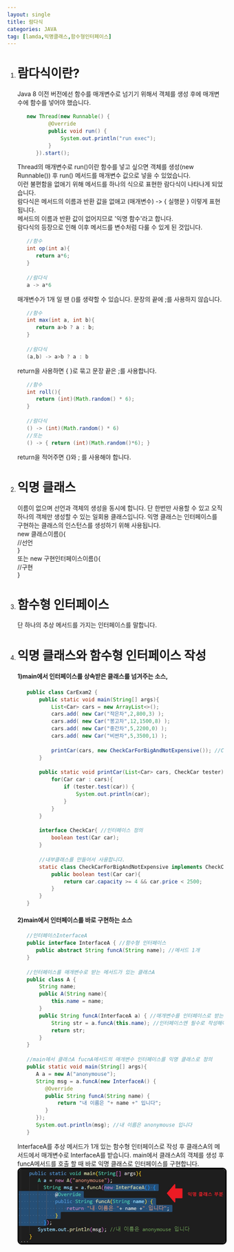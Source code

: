 ```yaml
---
layout: single
title: 람다식
categories: JAVA
tag: [lamda,익명클래스,함수형인터페이스]
---
```


1. # 람다식이란?
   Java 8 이전 버전에선 함수를 매개변수로 넘기기 위해서 객체를 생성 후에 매개변수에 함수를 넣어야 했습니다.
   ```java
      new Thread(new Runnable() {
             @Override
             public void run() {
                 System.out.println("run exec");
             }
         }).start();
   ```
   Thread의 매개변수로 run()이란 함수를 넣고 싶으면 객체를 생성(new Runnable()) 후 run() 메서드를 매개변수 값으로 넣을 수 있었습니다.   
   이런 불편함을 없애기 위해 메서드를 하나의 식으로 표현한 람다식이 나타나게 되었습니다.   
   람다식은 메서드의 이름과 반환 값을 없애고 (매개변수) -> { 실행문 } 이렇게 표현됩니다.   
   메서드의 이름과 반환 값이 없어지므로 '익명 함수'라고 합니다.   
   람다식의 등장으로 인해 이후 메서드를 변수처럼 다룰 수 있게 된 것입니다.   
   ```java
      //함수
      int op(int a){
         return a*6;
      }

      //람다식
      a -> a*6
   ```   
   매개변수가 1개 일 땐 ()를 생략할 수 있습니다. 문장의 끝에 ;를 사용하지 않습니다.   
   ```java   
      //함수
      int max(int a, int b){
         return a>b ? a : b;
      }

      //람다식
      (a,b) -> a>b ? a : b
   ```   
   return을 사용하면 { }로 묶고 문장 끝은 ;를 사용합니다.   
   ```java
      //함수
      int roll(){
         return (int)(Math.random() * 6);
      }

      //람다식
      () -> (int)(Math.random() * 6)
      //또는
      () -> { return (int)(Math.random()*6); } 
   ```   
   return을 적어주면 {}와 ; 를 사용해야 합니다.
1. # 익명 클래스
   이름이 없으며 선언과 객체의 생성을 동시에 합니다. 단 한번만 사용할 수 있고 오직 하나의 객체만 생성할 수 있는 일회용 클래스입니다. 익명 클래스는 인터페이스를 구현하는 클래스의 인스턴스를 생성하기 위해 사용됩니다.   
   new 클래스이름(){   
      //선언   
   }   
   또는
   new 구현인터페이스이름(){   
      //구현   
   }      
1. # 함수형 인터페이스
   단 하나의 추상 메서드를 가지는 인터페이스를 말합니다. 
1. # 익명 클래스와 함수형 인터페이스 작성
   #### 1)main에서 인터페이스를 상속받은 클래스를 넘겨주는 소스,
   ```java
      public class CarExam2 {
          public static void main(String[] args){
              List<Car> cars = new ArrayList<>();
              cars.add( new Car("작은차",2,800,3) );
              cars.add( new Car("봉고차",12,1500,8) );
              cars.add( new Car("중간차",5,2200,0) );
              cars.add( new Car("비싼차",5,3500,1) );

              printCar(cars, new CheckCarForBigAndNotExpensive()); //CheckCar인터페이스를 상속받은 클래스를 넘겨준다
          }

          public static void printCar(List<Car> cars, CheckCar tester){ //CheckCar인터페이스를 상속받은 클래스들은 다 받을 수 있다:다형성
              for(Car car : cars){
                  if (tester.test(car)) {
                      System.out.println(car);
                  }
              }
          }

          interface CheckCar{ //인터페이스 정의
              boolean test(Car car);
          }

          //내부클래스를 만들어서 사용합니다.
          static class CheckCarForBigAndNotExpensive implements CheckCar{ //CheckCar인터페이스를 상속받은 클래스 정의
              public boolean test(Car car){
                  return car.capacity >= 4 && car.price < 2500;
              }
          }
      }
   ```
   #### 2)main에서 인터페이스를 바로 구현하는 소스
   ```java
      //인터페이스InterfaceA
      public interface InterfaceA { //함수형 인터페이스
         public abstract String funcA(String name); //메서드 1개
      }

      //인터페이스를 매개변수로 받는 메서드가 있는 클래스A
      public class A {
          String name;
          public A(String name){
              this.name = name;
          }
          public String funcA(InterfaceA a) { //매개변수를 인터페이스로 받는다. 
              String str = a.funcA(this.name); //인터페이스엔 필수로 작성해야 하는 추상 메서드가 있기 때문에 컴파일러가 자동으로 형식을 만들어주게 된다
              return str;
          }
      }

      //main에서 클래스A fucnA메서드의 매개변수 인터페이스를 익명 클래스로 정의
      public static void main(String[] args){
         A a = new A("anonymouse");
         String msg = a.funcA(new InterfaceA() {
            @Override
            public String funcA(String name) {
                return "내 이름은 "+ name +" 입니다";
            }
         });
         System.out.println(msg); //내 이름은 anonymouse 입니다
      }
   ```
   InterfaceA를 추상 메서드가 1개 있는 함수형 인터페이스로 작성 후 클래스A의 메서드에서 매개변수로 InterfaceA를 받습니다. main에서 클래스A의 객체를 생성 후
   funcA메서드를 호출 할 때 바로 익명 클래스로 인터페이스를 구현합니다.
   <img style="border: 3px solid black;border-radius:9px;width:680px;" src="../../imgs/java/anonymousClass.jpg">   